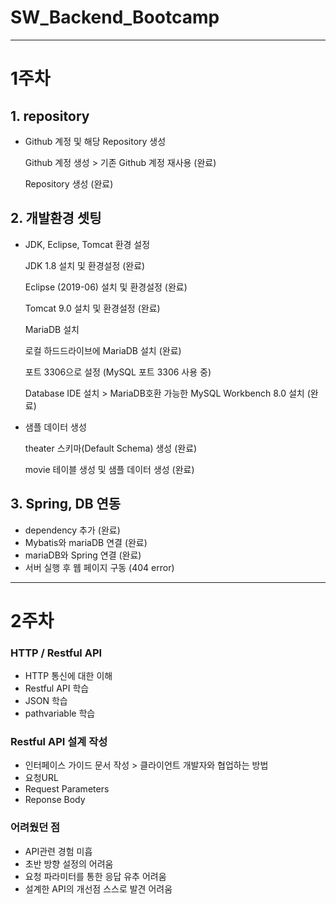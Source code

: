 # SW_Backend_Bootcamp

---------------------- 

# 1주차

## 1. repository

- Github 계정 및 해당 Repository 생성
  
  Github 계정 생성 > 기존 Github 계정 재사용 (완료)
  
  Repository 생성 (완료)


## 2. 개발환경 셋팅

- JDK, Eclipse, Tomcat 환경 설정
  
  JDK 1.8 설치 및 환경설정 (완료)
  
  Eclipse (2019-06) 설치 및 환경설정 (완료)
  
  Tomcat 9.0 설치 및 환경설정 (완료)
  
  MariaDB 설치
  
  로컬 하드드라이브에 MariaDB 설치 (완료)
  
  포트 3306으로 설정 (MySQL 포트 3306 사용 중)
  
  Database IDE 설치 > MariaDB호환 가능한 MySQL Workbench 8.0 설치 (완료)

- 샘플 데이터 생성
  
  theater 스키마(Default Schema) 생성 (완료)
  
  movie 테이블 생성 및 샘플 데이터 생성 (완료)

## 3. Spring, DB 연동
- dependency 추가 (완료)
- Mybatis와 mariaDB 연결 (완료)
- mariaDB와 Spring 연결 (완료)
- 서버 실행 후 웹 페이지 구동 (404 error)


-----------

# 2주차

### HTTP / Restful API
- HTTP 통신에 대한 이해
- Restful API 학습
- JSON 학습
- pathvariable 학습

### Restful API 설계 작성
- 인터페이스 가이드 문서 작성 > 클라이언트 개발자와 협업하는 방법
- 요청URL
- Request Parameters
- Reponse Body

### 어려웠던 점
- API관련 경험 미흡
- 초반 방향 설정의 어려움
- 요청 파라미터를 통한 응답 유추 어려움
- 설계한 API의 개선점 스스로 발견 어려움

